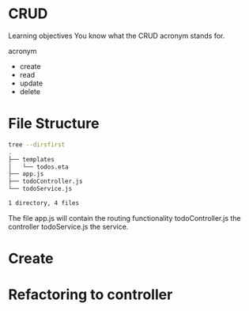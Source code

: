 # CRUD


Learning objectives
You know what the CRUD acronym stands for.


acronym 
* create 
* read 
* update 
* delete 


# File Structure

```bash
tree --dirsfirst
.
├── templates
│   └── todos.eta
├── app.js
├── todoController.js
└── todoService.js

1 directory, 4 files
```

The file app.js will contain the routing functionality 
todoController.js the controller
todoService.js the service.

# Create



# Refactoring to controller